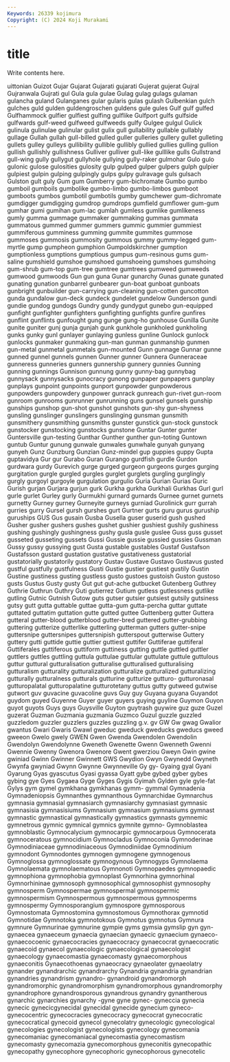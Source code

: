 ```yaml
---
Keywords: 26339 kojimura
Copyright: (C) 2024 Koji Murakami
---
```


# title

Write contents here.



uittonian Guizot Gujar
Gujarat Gujarati gujarati Gujerat gujerat Gujral Gujranwala Gujrati gul Gula
gula gulae Gulag gulag gulags gulaman gulancha guland Gulanganes gular
gularis gulas gulash Gulbenkian gulch gulches guld gulden guldengroschen guldens
gule gules Gulf gulf gulfed Gulfhammock gulfier gulfiest gulfing gulflike
Gulfport gulfs gulfside gulfwards gulf-weed gulfweed gulfweeds gulfy Gulgee gulgul
Gulick gulinula gulinulae gulinular gulist gulix gull gullability gullable gullably
gullage Gullah gullah gull-billed gulled guller gulleries gullery gullet gulleting
gullets gulley gulleys gullibility gullible gullibly gullied gullies gulling gullion
gullish gullishly gullishness Gulliver gulliver gull-like gulllike gulls Gullstrand gull-wing
gully gullygut gullyhole gullying gully-raker gulmohar Gulo gulo gulonic gulose
gulosities gulosity gulp gulped gulper gulpers gulph gulpier gulpiest gulpin
gulping gulpingly gulps gulpy gulravage guls gulsach Gulston gult guly
Gum gum Gumberry gum-bichromate Gumbo gumbo gumboil gumboils gumbolike gumbo-limbo
gumbo-limbos gumboot gumboots gumbos gumbotil gumbotils gumby gumchewer gum-dichromate gumdigger
gumdigging gumdrop gumdrops gumfield gumflower gum-gum gumhar gumi gumihan gum-lac
gumlah gumless gumlike gumlikeness gumly gumma gummage gummaker gummaking gummas
gummata gummatous gummed gummer gummers gummic gummier gummiest gummiferous gumminess
gumming gummite gummites gummose gummoses gummosis gummosity gummous gummy gummy-legged
gum-myrtle gump gumpheon gumphion Gumpoldskirchner gumption gumptionless gumptions gumptious gumpus
gum-resinous gums gum-saline gumshield gumshoe gumshoed gumshoeing gumshoes gumshoing gum-shrub
gum-top gum-tree gumtree gumtrees gumweed gumweeds gumwood gumwoods Gun gun
guna Gunar gunarchy Gunas gunate gunated gunating gunation gunbarrel gunbearer
gun-boat gunboat gunboats gunbright gunbuilder gun-carrying gun-cleaning gun-cotten guncotton gunda
gundalow gun-deck gundeck gundelet gundelow Gunderson gundi gundie gundog gundogs
Gundry gundy gundygut gunebo gun-equipped gunfight gunfighter gunfighters gunfighting gunfights
gunfire gunfires gunflint gunflints gunfought gung gunge gung-ho gunhouse Gunilla
Gunite gunite guniter gunj gunja gunjah gunk gunkhole gunkholed gunkholing
gunks gunky gunl gunlayer gunlaying gunless gunline Gunlock gunlock gunlocks
gunmaker gunmaking gun-man gunman gunmanship gunmen gun-metal gunmetal gunmetals gun-mounted
Gunn gunnage Gunnar gunne gunned gunnel gunnels gunnen Gunner gunner
Gunnera Gunneraceae gunneress gunneries gunners gunnership gunnery gunnies Gunning gunning
gunnings Gunnison gunnung gunny gunny-bag gunnybag gunnysack gunnysacks gunocracy gunong
gunpaper gunpapers gunplay gunplays gunpoint gunpoints gunport gunpowder gunpowderous gunpowders
gunpowdery gunpower gunrack gunreach gun-rivet gun-room gunroom gunrooms gunrunner gunrunning
guns gunsel gunsels gunship gunships gunshop gun-shot gunshot gunshots gun-shy
gun-shyness gunsling gunslinger gunslingers gunslinging gunsman gunsmith gunsmithery gunsmithing gunsmiths
gunster gunstick gun-stock gunstock gunstocker gunstocking gunstocks gunstone Guntar Gunter
gunter Guntersville gun-testing Gunthar Gunther gunther gun-toting Guntown guntub Guntur
gunung gunwale gunwales gunwhale gunyah gunyang gunyeh Gunz Gunzburg Gunzian
Gunz-mindel gup guppies guppy Gupta guptavidya Gur gur Gurabo Guran
Gurango gurdfish gurdle Gurdon gurdwara gurdy Gurevich gurge gurged gurgeon
gurgeons gurges gurging gurgitation gurgle gurgled gurgles gurglet gurglets gurgling
gurglingly gurgly gurgoyl gurgoyle gurgulation gurgulio Guria Gurian Gurias Guric
Gurish gurjan Gurjara gurjun gurk Gurkha gurkha Gurkhali Gurkhas Gurl
gurl gurle gurlet Gurley gurly Gurmukhi gurnard gurnards Gurnee gurnet
gurnets gurnetty Gurney gurney Gurneyite gurneys gurniad Gurolinick gurr gurrah
gurries gurry Gursel gursh gurshes gurt Gurtner gurts guru gurus
guruship guruships GUS Gus gusain Gusba Gusella guser guserid gush
gushed Gusher gusher gushers gushes gushet gushier gushiest gushily gushiness
gushing gushingly gushingness gushy gusla gusle guslee Guss guss gusset
gusseted gusseting gussets Gussi Gussie gussie gussied gussies Gussman Gussy
gussy gussying gust Gusta gustable gustables Gustaf Gustafson Gustafsson gustard
gustation gustative gustativeness gustatorial gustatorially gustatorily gustatory Gustav Gustave Gustavo
Gustavus gusted gustful gustfully gustfulness Gusti Gustie gustier gustiest gustily
Gustin Gustine gustiness gusting gustless gusto gustoes gustoish Guston gustoso
gusts Gustus Gusty gusty Gut gut gut-ache gutbucket Gutenberg Guthrey
Guthrie Guthrun Guthry Guti gutierrez Gutium gutless gutlessness gutlike gutling
Gutnic Gutnish Gutow guts gutser gutsier gutsiest gutsily gutsiness gutsy
gutt gutta guttable guttae gutta-gum gutta-percha guttar guttate guttated guttatim
guttation gutte gutted guttee Guttenberg gutter Guttera gutteral gutter-blood gutterblood
gutter-bred guttered gutter-grubbing guttering gutterize gutterlike gutterling gutterman gutters gutter-snipe
guttersnipe guttersnipes guttersnipish gutterspout gutterwise Guttery guttery gutti guttide guttie
guttier guttiest guttifer Guttiferae guttiferal Guttiferales guttiferous guttiform guttiness gutting
guttle guttled guttler guttlers guttles guttling guttula guttulae guttular guttulate
guttule guttulous guttur guttural gutturalisation gutturalise gutturalised gutturalising gutturalism gutturality
gutturalization gutturalize gutturalized gutturalizing gutturally gutturalness gutturals gutturine gutturize gutturo-
gutturonasal gutturopalatal gutturopalatine gutturotetany guttus gutty gutweed gutwise gutwort guv
guvacine guvacoline guvs Guy guy Guyana guyana Guyandot guydom guyed
Guyenne Guyer guyer guyers guying guyline Guymon Guyon guyot guyots
Guys guys Guysville Guyton guytrash guywire guz guze Guzel guzerat
Guzman Guzmania guzmania Guzmco Guzul guzzle guzzled guzzledom guzzler guzzlers
guzzles guzzling g.v. gv GW Gw gwag Gwalior gwantus Gwari
Gwaris Gwawl gweduc gweduck gweducks gweducs gweed gweeon Gwelo gwely
GWEN Gwen Gwenda Gwendolen Gwendolin Gwendolyn Gwendolynne Gweneth Gwenette Gwenn
Gwenneth Gwenni Gwennie Gwenny Gwenora Gwenore Gwent gwerziou Gweyn Gwin
gwine gwiniad Gwinn Gwinner Gwinnett GWS Gwydion Gwyn Gwynedd Gwyneth
Gwynfa gwyniad Gwynn Gwynne Gwynneville Gy gy- Gyaing gyal Gyani
Gyarung Gyas gyascutus Gyasi gyassa Gyatt gybe gybed gyber gybes
gybing gye Gyes Gygaea Gyge Gyges Gygis Gyimah Gylden gyle
gyle-fat Gylys gym gymel gymkhana gymkhanas gymm- gymmal Gymnadenia Gymnadeniopsis
Gymnanthes gymnanthous Gymnarchidae Gymnarchus gymnasia gymnasial gymnasiarch gymnasiarchy gymnasiast gymnasic
gymnasisia gymnasisiums Gymnasium gymnasium gymnasiums gymnast gymnastic gymnastical gymnastically gymnastics
gymnasts gymnemic gymnetrous gymnic gymnical gymnics gymnite gymno- Gymnoblastea gymnoblastic
Gymnocalycium gymnocarpic gymnocarpous Gymnocerata gymnoceratous gymnocidium Gymnocladus Gymnoconia Gymnoderinae Gymnodiniaceae
gymnodiniaceous Gymnodiniidae Gymnodinium gymnodont Gymnodontes gymnogen gymnogene gymnogenous Gymnoglossa gymnoglossate
gymnogynous Gymnogyps Gymnolaema Gymnolaemata gymnolaematous Gymnonoti Gymnopaedes gymnopaedic gymnophiona gymnophobia
gymnoplast Gymnorhina gymnorhinal Gymnorhininae gymnosoph gymnosophical gymnosophist gymnosophy gymnosperm Gymnospermae
gymnospermal gymnospermic gymnospermism Gymnospermous gymnospermous gymnosperms gymnospermy Gymnosporangium gymnospore gymnosporous
Gymnostomata Gymnostomina gymnostomous Gymnothorax gymnotid Gymnotidae Gymnotoka gymnotokous Gymnotus gymnotus
Gymnura gymnure Gymnurinae gymnurine gympie gyms gymsia gymslip gyn gyn-
gynaecea gynaeceum gynaecia gynaecian gynaecic gynaecium gynaeco- gynaecocoenic gynaecocracies gynaecocracy
gynaecocrat gynaecocratic gynaecoid gynaecol gynaecologic gynaecological gynaecologist gynaecology gynaecomastia gynaecomasty
gynaecomorphous gynaeconitis Gynaecothoenas gynaeocracy gynaeolater gynaeolatry gynander gynandrarchic gynandrarchy Gynandria
gynandria gynandrian gynandries gynandrism gynandro- gynandroid gynandromorph gynandromorphic gynandromorphism gynandromorphous
gynandromorphy gynandrophore gynandrosporous gynandrous gynandry gynantherous gynarchic gynarchies gynarchy -gyne
gyne gynec- gyneccia gynecia gynecic gynecicgynecidal gynecidal gynecide gynecium gyneco-
gynecocentric gynecocracies gynecocracy gynecocrat gynecocratic gynecocratical gynecoid gynecol gynecolatry gynecologic
gynecological gynecologies gynecologist gynecologists gynecology gynecomania gynecomaniac gynecomaniacal gynecomastia gynecomastism
gynecomasty gynecomazia gynecomorphous gyneconitis gynecopathic gynecopathy gynecophore gynecophoric gynecophorous gynecotelic
